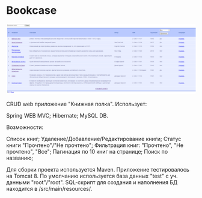 <h1>Bookcase</h1>

![List](/1.png?raw=true "List")

CRUD web приложение "Книжная полка". Использует:

Spring WEB MVC;
Hibernate;
MySQL DB.

Возможности:

Список книг;
Удаление/Добавление/Редактирование книги;
Статус книги "Прочтено"/"Не прочтено";
Фильтрация книг: "Прочтено", "Не прочтено", "Все";
Пагинация по 10 книг на странице;
Поиск по названию;

Для сборки проекта используется Maven. Приложение тестировалось на Tomcat 8. По умолчанию используется база данных "test" с уч. данными "root"/"root". SQL-скрипт для создания и наполнения БД находится в /src/main/resources/.
